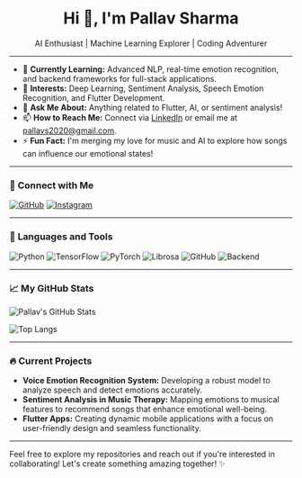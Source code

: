 <h1 align="center">Hi 👋, I'm Pallav Sharma</h1>

<p align="center">
  AI Enthusiast | Machine Learning Explorer | Coding Adventurer
</p>

---

- 🌱 **Currently Learning:** Advanced NLP, real-time emotion recognition, and backend frameworks for full-stack applications.
- 👀 **Interests:** Deep Learning, Sentiment Analysis, Speech Emotion Recognition, and Flutter Development.
- 💬 **Ask Me About:** Anything related to Flutter, AI, or sentiment analysis!
- 📫 **How to Reach Me:** Connect via [LinkedIn](https://www.linkedin.com/in/pallav-sharma-3a474727b/) or email me at pallavs2020@gmail.com.
- ⚡ **Fun Fact:** I'm merging my love for music and AI to explore how songs can influence our emotional states!

---

### 🔗 **Connect with Me**

[![GitHub](https://img.shields.io/badge/GitHub-181717?style=for-the-badge&logo=github&logoColor=white)](https://github.com/pallav110)
[![Instagram](https://img.shields.io/badge/Instagram-E4405F?style=for-the-badge&logo=instagram&logoColor=white)](https://www.instagram.com/yourprofile)

---

### 🔧 **Languages and Tools**

![Python](https://img.shields.io/badge/Python-3776AB?style=for-the-badge&logo=python&logoColor=white)
![TensorFlow](https://img.shields.io/badge/TensorFlow-FF6F00?style=for-the-badge&logo=tensorflow&logoColor=white)
![PyTorch](https://img.shields.io/badge/PyTorch-EE4C2C?style=for-the-badge&logo=pytorch&logoColor=white)
![Librosa](https://img.shields.io/badge/Librosa-8A4F7D?style=for-the-badge&logo=librosa&logoColor=white)
![GitHub](https://img.shields.io/badge/GitHub-181717?style=for-the-badge&logo=github&logoColor=white)
![Backend](https://img.shields.io/badge/Backend-FF6F00?style=for-the-badge&logo=node.js&logoColor=white)

---

### 📈 **My GitHub Stats**

![Pallav's GitHub Stats](https://github-readme-stats.vercel.app/api?username=pallav110&show_icons=true&theme=radical)

![Top Langs](https://github-readme-stats.vercel.app/api/top-langs/?username=pallav110&layout=compact&theme=radical)

---

### 🔥 **Current Projects**

- **Voice Emotion Recognition System:** Developing a robust model to analyze speech and detect emotions accurately.
- **Sentiment Analysis in Music Therapy:** Mapping emotions to musical features to recommend songs that enhance emotional well-being.
- **Flutter Apps:** Creating dynamic mobile applications with a focus on user-friendly design and seamless functionality.

---

Feel free to explore my repositories and reach out if you're interested in collaborating! Let's create something amazing together! ✨
